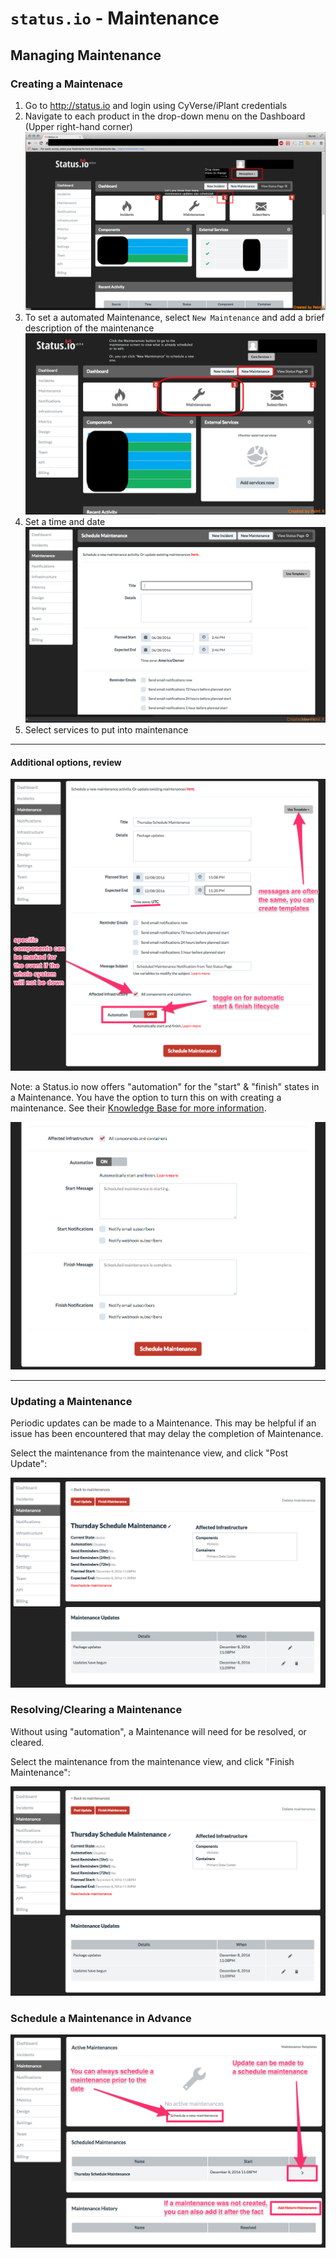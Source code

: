 # `status.io` - Maintenance

## Managing Maintenance

### Creating a Maintenace

1. Go to <http://status.io> and login using CyVerse/iPlant credentials
2. Navigate to each product in the drop-down menu on the Dashboard (Upper right-hand corner)
![aeaef](images/change_dropdown.png)
3. To set a automated Maintenance, select `New Maintenance` and add a brief description of the maintenance
![aeaef](images/coreservice_page.png)
4. Set a time and date
![aeaef](images/newmaintenance_page.png)
5. Select services to put into maintenance

- - -

#### Additional options, review

![annotated-create-view](images/maint-create-page-annotated.png)


Note: a Status.io now offers "automation" for the "start" & "finish" states in a Maintenance. You have the option to turn this on with creating a maintenance. See their [Knowledge Base for more information](http://kb.status.io/planned-maintenance/maintenance-lifecycle/).

![automation-options-view](images/maint-create-auto-on-opts.png)

- - -

### Updating a Maintenance

Periodic updates can be made to a Maintenance. This may be helpful if an issue has been encountered that may delay the completion of Maintenance.

Select the maintenance from the maintenance view, and click "Post Update":

![update-maintenance](images/maint-update-finish-page.png)


### Resolving/Clearing a Maintenance

Without using "automation", a Maintenance will need for be resolved, or cleared.

Select the maintenance from the maintenance view, and click "Finish Maintenance":

![update-maintenance](images/maint-update-finish-page.png)


### Schedule a Maintenance in Advance

![schedule-maintenance](images/maint-view-page.png)
